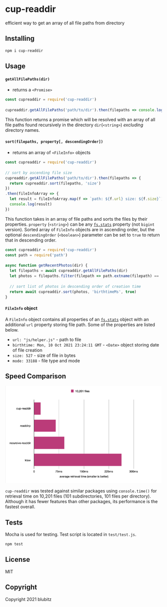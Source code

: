 # cup-readdir

efficient way to get an array of all file paths from directory

## Installing

```sh
npm i cup-readdir
```

## Usage

#### `getAllFilePaths(dir)`
- returns a `<Promise>`

```js
const cupreaddir = require('cup-readdir')

cupreaddir.getAllFilePaths('path/to/dir').then(filepaths => console.log(filepaths))
```

This function returns a promise which will be resolved with an array of all file paths found recursively in the directory `dir`(`<string>`) *excluding*  directory names.

#### `sort(filepaths, property[, descendingOrder])`
- returns an array of `<FileInfo>` objects

```js
const cupreaddir = require('cup-readdir')

// sort by ascending file size
cupreaddir.getAllFilePaths('path/to/dir').then(filepaths => {
  return cupreaddir.sort(filepaths, 'size')
})
.then(fileInfoArray => {
  let result = fileInfoArray.map(f => `path: ${f.url} size: ${f.size}`)
  console.log(result)
})
```

This function takes in an array of file paths and sorts the files by  their properties. `property` (`<string>`) can be any [`fs.stats`](https://nodejs.org/api/fs.html#fs_class_fs_stats) property (not `bigint` version). Sorted array of `FileInfo` objects are in ascending order, but the optional `descendingOrder` (`<boolean>`) parameter can be set to `true` to return that in descending order.

```js
const cupreaddir = require('cup-readdir')
const path = require('path')

async function getRecentPhotos(dir) {
  let filepaths = await cupreaddir.getAllFilePaths(dir)
  let photos = filepaths.filter(filepath => path.extname(filepath) == '.png')

  // sort list of photos in descending order of creation time
  return await cupreaddir.sort(photos, 'birthtimeMs', true)
}
```

#### `FileInfo` object
A `FileInfo` object contains all properties of an [`fs.stats`](https://nodejs.org/api/fs.html#fs_class_fs_stats) object with an additional `url` property storing file path. Some of the properties are listed below.
-  `url: "js/helper.js"` - path to file
- `birthtime: Mon, 10 Oct 2021 23:24:11 GMT` - `<Date>` object storing date of file creation
- `size: 527` - size of file in bytes
- `mode: 33188` - file type and mode

## Speed Comparison

![Files](images/speedtest.png)

`cup-readdir` was tested against similar packages using `console.time()` for retrieval time on 10,201 files (101 subdirectories, 101 files per directory). Although it has fewer features than other packages, its performance is the fastest overall.

## Tests

Mocha is used for testing. Test script is located in `test/test.js`.

```sh
npm test
```

## License

MIT

## Copyright
Copyright 2021 blubitz
